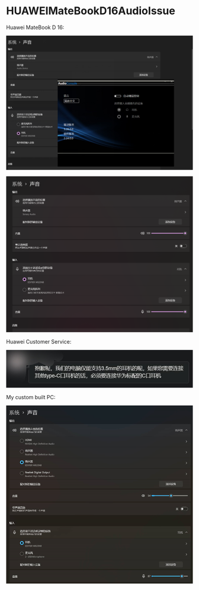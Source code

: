 # HUAWEIMateBookD16AudioIssue
Huawei MateBook D 16:

![](https://github.com/Ayx03/HUAWEIMateBookD16AudioIssue/blob/main/%5B%E5%8D%8E%E4%B8%BAMateBook%20D16%20%E4%B8%8D%E6%98%BE%E7%A4%BA%E8%BE%93%E5%87%BA%E8%AE%BE%E5%A4%87%5DSnipaste_2022-12-21_18-11-34.png)

![](https://github.com/Ayx03/HUAWEIMateBookD16AudioIssue/blob/main/%5BMateBookD16%5DSnipaste_2022-12-21_18-08-54.png)

Huawei Customer Service:

![](https://github.com/Ayx03/HUAWEIMateBookD16AudioIssue/blob/main/%E5%8D%8E%E4%B8%BA%E5%AE%A2%E6%9C%8D%E5%9B%9E%E5%A4%8D%E7%A7%B0%E7%AC%94%E8%AE%B0%E6%9C%AC%E4%BB%85%E6%94%AF%E6%8C%813.5mm%E8%80%B3%E6%9C%BA_QQ%E5%9B%BE%E7%89%8720221225204313.jpg)

My custom built PC:

![](https://github.com/Ayx03/HUAWEIMateBookD16AudioIssue/blob/main/%5B%E7%BB%84%E8%A3%85%E5%8F%B0%E5%BC%8F%E6%9C%BA%5DSnipaste_2022-12-21_18-21-28.png)
